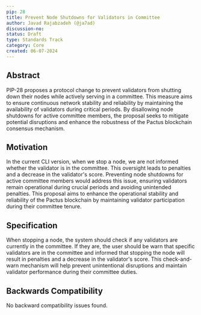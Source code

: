 ```yaml
---
pip: 28
title: Prevent Node Shutdowns for Validators in Committee
author: Javad Rajabzadeh (@ja7ad)
discussion-no: 
status: Draft
type: Standards Track
category: Core
created: 06-07-2024
---
```


## Abstract

PIP-28 proposes a protocol change to prevent validators from shutting down their nodes while actively serving in a committee. This measure aims to ensure continuous network stability and reliability by maintaining the availability of validators during critical periods. By disallowing node shutdowns for active committee members, the proposal seeks to mitigate potential disruptions and enhance the robustness of the Pactus blockchain consensus mechanism.

## Motivation

In the current CLI version, when we stop a node, we are not informed whether the validator is in the committee. This oversight leads to penalties and a decrease in the validator's score. Preventing node shutdowns for active committee members would address this issue, ensuring validators remain operational during crucial periods and avoiding unintended penalties. This proposal aims to enhance the operational stability and reliability of the Pactus blockchain by maintaining validator participation during their committee tenure.

## Specification

When stopping a node, the system should check if any validators are currently in the committee. If they are, the user should be warn that specific validators are in the committee and informed that stopping the node will result in penalties and a decrease in the validator's score. This check-and-warn mechanism will help prevent unintentional disruptions and maintain validator performance during their committee duties.

## Backwards Compatibility

No backward compatibility issues found.
